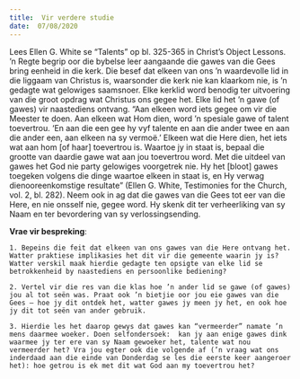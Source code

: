 ```yaml
---
title:  Vir verdere studie
date:  07/08/2020
---
```


Lees Ellen G. White se “Talents” op bl. 325-365 in Christ’s Object Lessons. ’n Regte begrip oor die bybelse leer aangaande die gawes van die Gees bring eenheid in die kerk. Die besef dat elkeen van ons ’n waardevolle lid in die liggaam van Christus is, waarsonder die kerk nie kan klaarkom nie, is ’n gedagte wat gelowiges saamsnoer. Elke kerklid word benodig ter uitvoering van die groot opdrag wat Christus ons gegee het. Elke lid het ’n gawe (of gawes) vir naastediens ontvang. “Aan elkeen word iets gegee om vir die Meester te doen. Aan elkeen wat Hom dien, word ’n spesiale gawe of talent toevertrou. ‘En aan die een gee hy vyf talente en aan die ander twee en aan die ander een, aan elkeen na sy vermoë.’ Elkeen wat die Here dien, het iets wat aan hom [of haar] toevertrou is. Waartoe jy in staat is, bepaal die grootte van daardie gawe wat aan jou toevertrou word. Met die uitdeel van gawes het God nie party gelowiges voorgetrek nie. Hy het [bloot] gawes toegeken volgens die dinge waartoe elkeen in staat is, en Hy verwag dienooreenkomstige resultate” (Ellen G. White, Testimonies for the Church, vol. 2, bl. 282). Neem ook in ag dat die gawes van die Gees tot eer van die Here, en nie onsself nie, gegee word. Hy skenk dit ter verheerliking van sy Naam en ter bevordering van sy verlossingsending.

**Vrae vir bespreking**:

`1. Bepeins die feit dat elkeen van ons gawes van die Here ontvang het. Watter praktiese implikasies het dit vir die gemeente waarin jy is? Watter verskil maak hierdie gedagte ten opsigte van elke lid se betrokkenheid by naastediens en persoonlike bediening?`

`2. Vertel vir die res van die klas hoe ’n ander lid se gawe (of gawes) jou al tot seën was. Praat ook ’n bietjie oor jou eie gawes van die Gees – hoe jy dit ontdek het, watter gawes jy meen jy het, en ook hoe jy dit tot seën van ander gebruik. `

`3. Hierdie les het daarop gewys dat gawes kan “vermeerder” namate ’n mens daarmee woeker. Doen selfondersoek:  kan jy aan enige gawes dink waarmee jy ter ere van sy Naam gewoeker het, talente wat nou vermeerder het? Vra jou egter ook die volgende af (’n vraag wat ons inderdaad aan die einde van Donderdag se les die eerste keer aangeroer het): hoe getrou is ek met dit wat God aan my toevertrou het? `